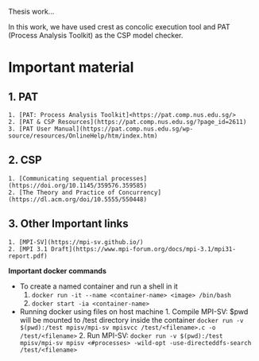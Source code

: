 Thesis work...

In this work, we have used crest as concolic execution tool and PAT (Process Analysis Toolkit) as the CSP model checker.

# Important material
## 1. PAT
	1. [PAT: Process Analysis Toolkit]<https://pat.comp.nus.edu.sg/>
	2. [PAT & CSP Resources](https://pat.comp.nus.edu.sg/?page_id=2611)
	3. [PAT User Manual](https://pat.comp.nus.edu.sg/wp-source/resources/OnlineHelp/htm/index.htm)
## 2. CSP
	1. [Communicating sequential processes](https://doi.org/10.1145/359576.359585)
	2. [The Theory and Practice of Concurrency](https://dl.acm.org/doi/10.5555/550448)
## 3. Other Important links
	1. [MPI-SV](https://mpi-sv.github.io/)
	2. [MPI 3.1 Draft](https://www.mpi-forum.org/docs/mpi-3.1/mpi31-report.pdf)

**Important docker commands**
* To create a named container and run a shell in it
	1. `docker run -it --name <container-name> <image> /bin/bash`
	2. `docker start -ia <container-name>`
* Running docker using files on host machine
		1. Compile MPI-SV:  $pwd will be mounted to /test directory inside the container
			`docker run -v $(pwd):/test mpisv/mpi-sv mpisvcc /test/<filename>.c -o /test/<filename>`
		2. Run MPI-SV: `docker run -v $(pwd):/test mpisv/mpi-sv mpisv <#processes> -wild-opt -use-directeddfs-search /test/<filename>`




